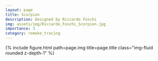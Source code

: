 ```yaml
---
layout: page
title: Scorpion
description: Designed by Riccardo Foschi
img: assets/img/Riccardo_Foschi_Scorpion.jpg
importance: 3
category: remake_tracing
---
```


<div class="row">
    <div class="col-sm mt-3 mt-md-0">
        {% include figure.html path=page.img title=page.title class="img-fluid rounded z-depth-1" %}
    </div>
</div>